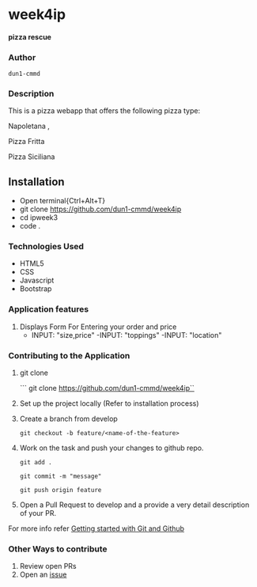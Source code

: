 # week4ip
#### pizza rescue

### Author

```dun1-cmmd```

### Description

This is a pizza webapp that offers the following pizza type:

   Napoletana ,

   Pizza Fritta
   
   Pizza Siciliana





## Installation

  - Open terminal{Ctrl+Alt+T}
  - git clone https://github.com/dun1-cmmd/week4ip
  - cd ipweek3
  - code .

### Technologies Used

  - HTML5
  - CSS
  - Javascript
  - Bootstrap


### Application features

  1. Displays Form For Entering your order and price
      - INPUT: "size,price"
      -INPUT:  "toppings"
      -INPUT: "location"
 

### Contributing to the Application
1. git clone
   
   ``` git clone https://github.com/dun1-cmmd/week4ip``

2. Set up the project locally (Refer to installation process)


3. Create a branch from develop

   ``` git checkout -b feature/<name-of-the-feature> ```
   

4. Work on the task and push your changes to github repo.

   
   ``` git add . ```

   ``` git commit -m "message" ```



   ``` git push origin feature ```
   

5. Open a Pull Request to develop and a provide a very detail description of your PR.

  For more info refer [Getting started with Git and Github](https://towardsdatascience.com/getting-started-with-git-and-github-6fcd0f2d4ac6)


### Other Ways to contribute

  1. Review open PRs
  2. Open an [issue](https://help.github.com/en/articles/about-issues)
